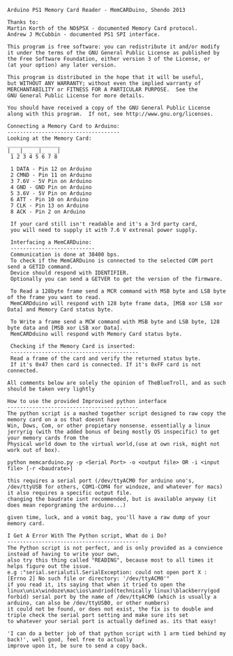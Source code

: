     Arduino PS1 Memory Card Reader - MemCARDuino, Shendo 2013

    Thanks to:
    Martin Korth of the NO$PSX - documented Memory Card protocol.
    Andrew J McCubbin - documented PS1 SPI interface.

    This program is free software: you can redistribute it and/or modify
    it under the terms of the GNU General Public License as published by
    the Free Software Foundation, either version 3 of the License, or
    (at your option) any later version.

    This program is distributed in the hope that it will be useful,
    but WITHOUT ANY WARRANTY; without even the implied warranty of
    MERCHANTABILITY or FITNESS FOR A PARTICULAR PURPOSE.  See the
    GNU General Public License for more details.

    You should have received a copy of the GNU General Public License
    along with this program.  If not, see http://www.gnu.org/licenses.

    Connecting a Memory Card to Arduino:
    ------------------------------------
    Looking at the Memory Card:
    _________________
    |_ _|_ _ _|_ _ _|
     1 2 3 4 5 6 7 8
     
     1 DATA - Pin 12 on Arduino
     2 CMND - Pin 11 on Arduino
     3 7.6V - 5V Pin on Arduino
     4 GND - GND Pin on Arduino
     5 3.6V - 5V Pin on Arduino
     6 ATT - Pin 10 on Arduino
     7 CLK - Pin 13 on Arduino
     8 ACK - Pin 2 on Arduino
     
     If your card still isn't readable and it's a 3rd party card,
     you will need to supply it with 7.6 V extrenal power supply.
     
     Interfacing a MemCARDuino:
     ---------------------------
     Communication is done at 38400 bps.
     To check if the MemCARDuino is connected to the selected COM port send a GETID command.
     Device should respond with IDENTIFIER.
     Optionally you can send a GETVER to get the version of the firmware.
     
     To Read a 128byte frame send a MCR command with MSB byte and LSB byte of the frame you want to read.
     MemCARDduino will respond with 128 byte frame data, [MSB xor LSB xor Data] and Memory Card status byte.
     
     To Write a frame send a MCW command with MSB byte and LSB byte, 128 byte data and [MSB xor LSB xor Data].
     MemCARDduino will respond with Memory Card status byte.
     
     Checking if the Memory Card is inserted:
     -----------------------------------------
     Read a frame of the card and verify the returned status byte.
     If it's 0x47 then card is connected. If it's 0xFF card is not connected.

    All comments below are solely the opinion of TheBlueTroll, and as such should be taken very lightly 

    How to use the provided Improvised python interface
    ------------------------------------------
    The python script is a mashed together script designed to raw copy the memory card on a os that doesnt have
    Win, Dows, Com, or other propietary nonsense. essentially a linux jerryrig (with the added bonus of being mostly OS inspecific) to get your memory cards from the 
    Physical world down to the virtual world,(use at own risk, might not work out of box).
 
    python memcarduino.py -p <Serial Port> -o <output file> OR -i <input file> [-r <baudrate>]

    this requires a serial port (/dev/ttyACM0 for arduino uno's, /dev/ttyUSB for others, COM1-COM4 for windoze, and whatever for macs)
    it also requires a specific output file.
    changing the baudrate isnt recommended, but is available anyway (it does mean reporgraming the arduino...)

    given time, luck, and a vomit bag, you'll have a raw dump of your memory card.

    I Get A Error With The Python script, What do i Do?
    ------------------------------------------
    The Python script is not perfect, and is only provided as a convience instead of having to write your own,
    also try this thing called "READING", because most to all times it helps figure out the issue. 
    e.g :"serial.serialutil.SerialException: could not open port X : [Errno 2] No such file or directory: '/dev/ttyACM0'"
    if you read it, its saying that when it tried to open the linux\unix\windoze\mac\ios\andriod(technically linux)\blackberry(god forbid) serial port by the name of /dev/ttyACM0 (which is usually a arduino, can also be /dev/ttyUSB0, or other numbers)
    it could not be found, or does not exist, the fix is to double and triple check the serial port setting and make sure its set 
    to whatever your serial port is actually defined as. its that easy!

    'I can do a better job of that python script with 1 arm tied behind my back!', well good, feel free to actually
    improve upon it, be sure to send a copy back.
    

